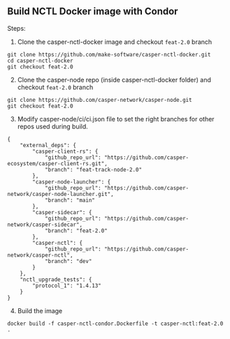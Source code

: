 ## Build NCTL Docker image with Condor

Steps:

1. Clone the casper-nctl-docker image and checkout `feat-2.0` branch

```
git clone https://github.com/make-software/casper-nctl-docker.git
cd casper-nctl-docker
git checkout feat-2.0
````

2. Clone the casper-node repo (inside casper-nctl-docker folder) and checkout `feat-2.0` branch

```
git clone https://github.com/casper-network/casper-node.git
git checkout feat-2.0
```

3. Modify casper-node/ci/ci.json file to set the right branches for other repos used during build.

```
{
    "external_deps": {
        "casper-client-rs": {
            "github_repo_url": "https://github.com/casper-ecosystem/casper-client-rs.git",
            "branch": "feat-track-node-2.0"
        },
        "casper-node-launcher": {
            "github_repo_url": "https://github.com/casper-network/casper-node-launcher.git",
            "branch": "main"
        },
        "casper-sidecar": {
            "github_repo_url": "https://github.com/casper-network/casper-sidecar",
            "branch": "feat-2.0"
        },
        "casper-nctl": {
            "github_repo_url": "https://github.com/casper-network/casper-nctl",
            "branch": "dev"
        }
    },
    "nctl_upgrade_tests": {
        "protocol_1": "1.4.13"
    }
}
```

4. Build the image

```
docker build -f casper-nctl-condor.Dockerfile -t casper-nctl:feat-2.0 .
```